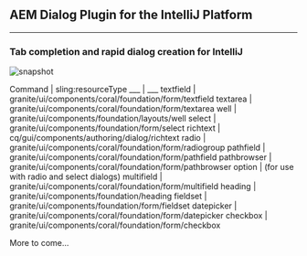 ## AEM Dialog Plugin for the IntelliJ Platform

---

### Tab completion and rapid dialog creation for IntelliJ
![snapshot](/screencast/intellij-aem-dialogs.gif)

Command | sling:resourceType
___ | ___
textfield  | granite/ui/components/coral/foundation/form/textfield
textarea | granite/ui/components/coral/foundation/form/textarea
well | granite/ui/components/foundation/layouts/well
select | granite/ui/components/foundation/form/select
richtext | cq/gui/components/authoring/dialog/richtext
radio | granite/ui/components/coral/foundation/form/radiogroup
pathfield | granite/ui/components/coral/foundation/form/pathfield
pathbrowser | granite/ui/components/coral/foundation/form/pathbrowser
option | (for use with radio and select dialogs)
multifield | granite/ui/components/coral/foundation/form/multifield
heading | granite/ui/components/foundation/heading
fieldset | granite/ui/components/foundation/form/fieldset
datepicker | granite/ui/components/coral/foundation/form/datepicker
checkbox | granite/ui/components/coral/foundation/form/checkbox


More to come...

